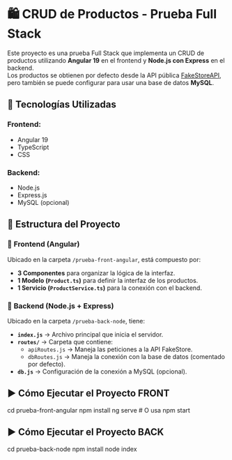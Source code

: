 # 🛍️ CRUD de Productos - Prueba Full Stack

Este proyecto es una prueba Full Stack que implementa un CRUD de productos utilizando **Angular 19** en el frontend y **Node.js con Express** en el backend.  
Los productos se obtienen por defecto desde la API pública [FakeStoreAPI](https://fakestoreapi.com/products), pero también se puede configurar para usar una base de datos **MySQL**.

## 🚀 Tecnologías Utilizadas
### Frontend:
- Angular 19
- TypeScript
- CSS

### Backend:
- Node.js
- Express.js
- MySQL (opcional)

## 📂 Estructura del Proyecto

### 📌 **Frontend (Angular)**
Ubicado en la carpeta `/prueba-front-angular`, está compuesto por:
- **3 Componentes** para organizar la lógica de la interfaz.
- **1 Modelo (`Product.ts`)** para definir la interfaz de los productos.
- **1 Servicio (`ProductService.ts`)** para la conexión con el backend.

### 📌 **Backend (Node.js + Express)**
Ubicado en la carpeta `/prueba-back-node`, tiene:
- **`index.js`** → Archivo principal que inicia el servidor.
- **`routes/`** → Carpeta que contiene:
  - `apiRoutes.js` → Maneja las peticiones a la API FakeStore.
  - `dbRoutes.js` → Maneja la conexión con la base de datos (comentado por defecto).
- **`db.js`** → Configuración de la conexión a MySQL (opcional).

## ▶️ Cómo Ejecutar el Proyecto FRONT
cd prueba-front-angular
npm install
ng serve    # O usa npm start

## ▶️ Cómo Ejecutar el Proyecto BACK
cd prueba-back-node
npm install
node index
